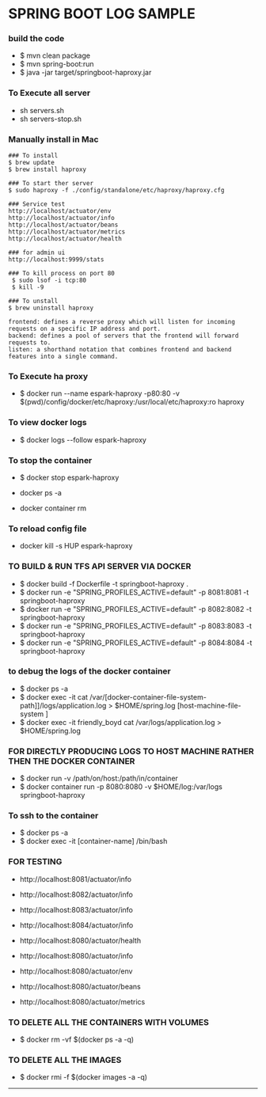 # SPRING BOOT LOG SAMPLE

### build the code 
* $ mvn clean package 
* $ mvn spring-boot:run
* $ java -jar target/springboot-haproxy.jar

### To Execute all server 
* sh servers.sh 
* sh servers-stop.sh 


### Manually install in Mac 
````
### To install
$ brew update 
$ brew install haproxy

### To start ther server  
$ sudo haproxy -f ./config/standalone/etc/haproxy/haproxy.cfg

### Service test 
http://localhost/actuator/env
http://localhost/actuator/info
http://localhost/actuator/beans
http://localhost/actuator/metrics
http://localhost/actuator/health

### for admin ui 
http://localhost:9999/stats

### To kill process on port 80 
 $ sudo lsof -i tcp:80
 $ kill -9 

### To unstall 
$ brew uninstall haproxy  

````

````
frontend: defines a reverse proxy which will listen for incoming requests on a specific IP address and port.
backend: defines a pool of servers that the frontend will forward requests to.
listen: a shorthand notation that combines frontend and backend features into a single command.

````


### To Execute ha proxy 
* $ docker run --name espark-haproxy -p80:80 -v $(pwd)/config/docker/etc/haproxy:/usr/local/etc/haproxy:ro haproxy

### To view docker logs 
* $ docker logs --follow  espark-haproxy

### To stop the container 
* $  docker stop  espark-haproxy

* docker ps -a 
* docker container rm <continerid>

### To reload config file 
* docker kill -s HUP espark-haproxy


### TO BUILD & RUN TFS API SERVER VIA DOCKER
* $ docker build -f Dockerfile -t springboot-haproxy .
* $ docker run -e "SPRING_PROFILES_ACTIVE=default" -p 8081:8081 -t springboot-haproxy
* $ docker run -e "SPRING_PROFILES_ACTIVE=default" -p 8082:8082 -t springboot-haproxy
* $ docker run -e "SPRING_PROFILES_ACTIVE=default" -p 8083:8083 -t springboot-haproxy
* $ docker run -e "SPRING_PROFILES_ACTIVE=default" -p 8084:8084 -t springboot-haproxy

### to debug the logs of the docker container 
* $ docker ps -a
* $ docker exec -it <docker-container-name> cat /var/[docker-container-file-system-path]]/logs/application.log > $HOME/spring.log [host-machine-file-system ]
* $ docker exec -it friendly_boyd cat /var/logs/application.log > $HOME/spring.log


### FOR DIRECTLY PRODUCING LOGS TO HOST MACHINE RATHER THEN THE DOCKER CONTAINER 
* $ docker run -v /path/on/host:/path/in/container 
* $ docker container run  -p 8080:8080  -v $HOME/log:/var/logs springboot-haproxy

### To ssh to the container 
* $ docker ps -a 
* $ docker exec -it [container-name] /bin/bash


### FOR TESTING 
* http://localhost:8081/actuator/info
* http://localhost:8082/actuator/info
* http://localhost:8083/actuator/info
* http://localhost:8084/actuator/info

* http://localhost:8080/actuator/health
* http://localhost:8080/actuator/info
* http://localhost:8080/actuator/env
* http://localhost:8080/actuator/beans
* http://localhost:8080/actuator/metrics



### TO DELETE ALL THE CONTAINERS WITH VOLUMES
* $ docker rm -vf $(docker ps -a -q)
### TO DELETE ALL THE IMAGES
* $ docker rmi -f $(docker images -a -q)

---- 


